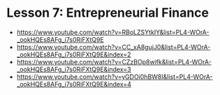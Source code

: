 # Lesson 7: Entrepreneurial Finance

- <https://www.youtube.com/watch?v=RBoLZSYtkIY&list=PL4-WOrA-_ookHQEs8AFg_i7s0RiFXtQ9E>
- <https://www.youtube.com/watch?v=CC_xA8gujJ0&list=PL4-WOrA-_ookHQEs8AFg_i7s0RiFXtQ9E&index=2>
- <https://www.youtube.com/watch?v=CZzBOp8wifk&list=PL4-WOrA-_ookHQEs8AFg_i7s0RiFXtQ9E&index=3>
- <https://www.youtube.com/watch?v=yGDOi0hBW8I&list=PL4-WOrA-_ookHQEs8AFg_i7s0RiFXtQ9E&index=4>
